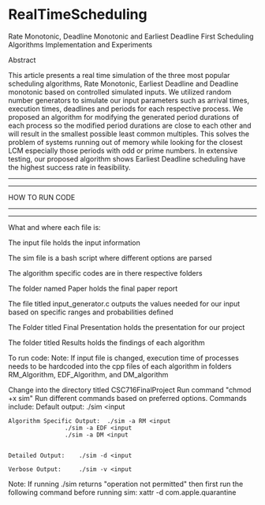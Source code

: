 # RealTimeScheduling
Rate Monotonic, Deadline Monotonic and Earliest Deadline First Scheduling Algorithms Implementation and Experiments


Abstract

This article presents a real time simulation of the three most popular scheduling algorithms, Rate Monotonic, Earliest Deadline and Deadline monotonic based on controlled simulated inputs. We utilized random number generators to simulate our input parameters such as arrival times, execution times, deadlines and periods for each respective process. We proposed an algorithm for modifying the generated period durations of each process so the modified period durations are close to each other and will result in the smallest possible least common multiples. This solves the problem of systems running out of memory while looking for the closest LCM especially those periods with odd or prime numbers. In extensive testing, our proposed algorithm shows Earliest Deadline scheduling have the highest success rate in feasibility. 


***************************************************************************************************************************************
***************************************************************************************************************************************
HOW TO RUN CODE
***************************************************************************************************************************************
***************************************************************************************************************************************


What and where each file is:

The input file holds the input information

The sim file is a bash script where different options are parsed

The algorithm specific codes are in there respective folders 

The folder named Paper holds the final paper report 

The file titled input_generator.c outputs the values needed for our input based on specific ranges and probabilities defined

The Folder titled Final Presentation holds the presentation for our project

The folder titled Results holds the findings of each algorithm

To run code:
Note: If input file is changed, execution time of processes needs to be hardcoded into the cpp files of each algorithm in folders RM_Algorithm, EDF_Algorithm, and DM_algorithm 

Change into the directory titled CSC716FinalProject
Run command "chmod +x sim"
Run different commands based on preferred options. Commands include:
	Default output: 	./sim <input

 
	Algorithm Specific Output: 	./sim -a RM <input
					./sim -a EDF <input
					./sim -a DM <input


	Detailed Output:	./sim -d <input

	Verbose Output:		./sim -v <input 

Note: If running ./sim returns "operation not permitted" then first run the following command before running sim:
xattr -d com.apple.quarantine <path to sim>
 




